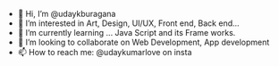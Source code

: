 - 👋 Hi, I’m @udaykburagana
- 👀 I’m interested in Art, Design, UI/UX, Front end, Back end...
- 🌱 I’m currently learning ... Java Script and its Frame works.
- 💞️ I’m looking to collaborate on Web Development, App development
- 📫 How to reach me: @udaykumarlove on insta

<!---
udaykburagana/udaykburagana is a ✨ special ✨ repository because its `README.md` (this file) appears on your GitHub profile.
You can click the Preview link to take a look at your changes.
--->
